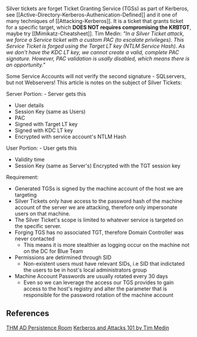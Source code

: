 Silver tickets are forget Ticket Granting Service (TGSs) as part of Kerberos, see [[Active-Directory-Kerberos-Authenication-Defined]] and it one of many techniques of [[Attacking-Kerberos]]. It is a ticket that grants ticket for a specific target, which **DOES NOT requires compromising the KRBTGT**, maybe try [[Mimikatz-Cheatsheet]]. Tim Medin: *"In a Silver Ticket attack, we force a Service ticket with a custom PAC (to escalate privileges). This Service Ticket is forged using the Target LT key (NTLM Service Hash). As we don't have the KDC LT key, we cannot create a valid, complete PAC signature. However, PAC validation is usally disabled, which means there is an opportunity."*

Some Service Accounts will not verify the second signature - SQLservers, but not Webservers! This article is notes on the subject of Silver Tickets:

Server Portion: - Server gets this
- User details
- Session Key (same as Users)
- PAC
- Signed with Target LT key
- Signed with KDC LT key
- Encrypted with service account's NTLM Hash

User Portion: - User gets this
- Validity time
- Session Key (same as Server's)
Encrypted with the TGT session key


Requirement:

- Generated TGSs is signed by the machine account of the host we are targeting
- Silver Tickets only have access to the password hash of the machine account of the server we are attacking, therefore only impersonate users on that machine.
- The Silver Ticket's scope is limited to whatever service is targeted on the specific server.
- Forging TGS has no associated TGT, therefore Domain Controller was never contacted
	- This means it is more stealthier as logging occur on the machine not on the DC for Blue Team 
- Permissions are detirmined through SID
	- Non-existent users must have relevant SIDs, i.e SID that indictated the users to be in host's local administrators group 
 - Machine Account Passwords are usually rotated every 30 days
	 - Even so we can leverage the access our TGS provides to gain access to the host's registry and alter the parameter that is responsible for the password rotation of the machine account

## References

[THM AD Persistence Room](https://tryhackme.com/room/persistingad)
[Kerberos and Attacks 101 by Tim Medin](https://www.youtube.com/watch?v=9lOFpUA25Nk)